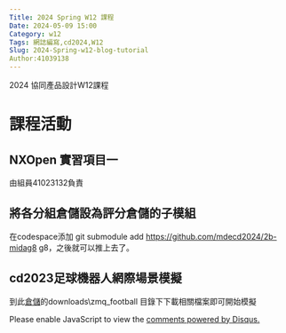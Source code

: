```yaml
---
Title: 2024 Spring W12 課程
Date: 2024-05-09 15:00
Category: w12
Tags: 網誌編寫,cd2024,W12
Slug: 2024-Spring-w12-blog-tutorial
Author:41039138
---
```


2024 協同產品設計W12課程

<!-- PELICAN_END_SUMMARY -->

# 課程活動

## NXOpen 實習項目一

由組員41023132負責


## 將各分組倉儲設為評分倉儲的子模組

在codespace添加 git submodule add https://github.com/mdecd2024/2b-midag8 g8，之後就可以推上去了。

## cd2023足球機器人網際場景模擬

到此[倉儲](https://github.com/mdecd2023/2a3-pj3ag4)的downloads\zmq_football 目錄下下載相關檔案即可開始模擬


<div id="disqus_thread"></div>
<script>
    /**  
    *  RECOMMENDED CONFIGURATION VARIABLES: EDIT AND UNCOMMENT THE SECTION BELOW TO INSERT DYNAMIC VALUES FROM YOUR PLATFORM OR CMS.
    *  LEARN WHY DEFINING THESE VARIABLES IS IMPORTANT: https://disqus.com/admin/universalcode/#configuration-variables    */
    /*
    var disqus_config = function () {
    this.page.url = PAGE_URL;  // Replace PAGE_URL with your page's canonical URL variable
    this.page.identifier = PAGE_IDENTIFIER; // Replace PAGE_IDENTIFIER with your page's unique identifier variable
    };
    */
    (function() { // DON'T EDIT BELOW THIS LINE
    var d = document, s = d.createElement('script');
    s.src = 'https://https-github-com-gujiafeng-github-io-cd2024.disqus.com/embed.js';
    s.setAttribute('data-timestamp', +new Date());
    (d.head || d.body).appendChild(s);
    })();
</script>
<noscript>Please enable JavaScript to view the <a href="https://disqus.com/?ref_noscript">comments powered by Disqus.</a></noscript>